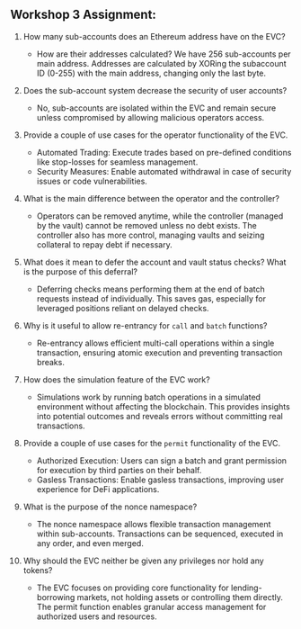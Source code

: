 ## Workshop 3 Assignment:

1. How many sub-accounts does an Ethereum address have on the EVC?
   - How are their addresses calculated? We have 256 sub-accounts per main address. Addresses are calculated by XORing the subaccount ID (0-255) with the main address, changing only the last byte.
   
1. Does the sub-account system decrease the security of user accounts?
   - No, sub-accounts are isolated within the EVC and remain secure unless compromised by allowing malicious operators access.
   
1. Provide a couple of use cases for the operator functionality of the EVC.
   - Automated Trading: Execute trades based on pre-defined conditions like stop-losses for seamless management.
   - Security Measures: Enable automated withdrawal in case of security issues or code vulnerabilities.
   
1. What is the main difference between the operator and the controller?
   - Operators can be removed anytime, while the controller (managed by the vault) cannot be removed unless no debt exists. The controller also has more control, managing vaults and seizing collateral to repay debt if necessary.
   
1. What does it mean to defer the account and vault status checks? What is the purpose of this deferral?
   - Deferring checks means performing them at the end of batch requests instead of individually. This saves gas, especially for leveraged positions reliant on delayed checks.
   
1. Why is it useful to allow re-entrancy for `call` and `batch` functions?
   - Re-entrancy allows efficient multi-call operations within a single transaction, ensuring atomic execution and preventing transaction breaks.
   
1. How does the simulation feature of the EVC work?
   - Simulations work by running batch operations in a simulated environment without affecting the blockchain. This provides insights into potential outcomes and reveals errors without committing real transactions.
   
1. Provide a couple of use cases for the `permit` functionality of the EVC.
   - Authorized Execution: Users can sign a batch and grant permission for execution by third parties on their behalf.
   - Gasless Transactions: Enable gasless transactions, improving user experience for DeFi applications.
   
1. What is the purpose of the nonce namespace?
   - The nonce namespace allows flexible transaction management within sub-accounts. Transactions can be sequenced, executed in any order, and even merged.
   
1. Why should the EVC neither be given any privileges nor hold any tokens?
   - The EVC focuses on providing core functionality for lending-borrowing markets, not holding assets or controlling them directly. The permit function enables granular access management for authorized users and resources.

